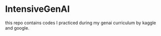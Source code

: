 # IntensiveGenAI
this repo contains codes I practiced during my genai curriculum by kaggle and google.
